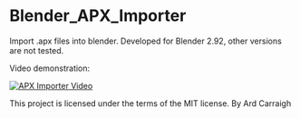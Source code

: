 # Blender_APX_Importer
 Import .apx files into blender.
 Developed for Blender 2.92, other versions are not tested.

 Video demonstration:
 
 [![APX Importer Video](https://yt-embed.herokuapp.com/embed?v=6rWYBpd8NaM)](https://www.youtube.com/watch?v=6rWYBpd8NaM)

 This project is licensed under the terms of the MIT license.
 By Ard Carraigh
